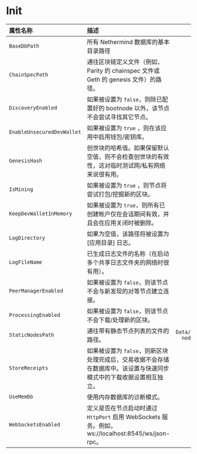 # Init

| 属性名称 | 描述 | 默认值 |
| :--- | :--- | ---: |
| `BaseDbPath` | 所有 Nethermind 数据库的基本目录路径 | `db` |
| `ChainSpecPath` | 通往区块链定义文件（例如，Parity 的 chainspec 文件或 Geth 的 genesis 文件）的路径。 | `null` |
| `DiscoveryEnabled` | 如果被设置为 `false`，则除已配置好的 bootnode 以外，该节点不会尝试寻找其它节点。 | `true` |
| `EnableUnsecuredDevWallet` | 如果被设置为 `true` ，则在该应用中启用钱包/密钥库。 | `false` |
| `GenesisHash` | 创世块的哈希值。如果保留默认空值，则不会检查创世块的有效性，这对临时测试网/私有网络来说很有用。 | `null` |
| `IsMining` | 如果被设置为 `true` ，则节点将尝试打包/挖掘新的区块。 | `false` |
| `KeepDevWalletInMemory` | 如果被设置为 `true`，则所有已创建帐户仅在会话期间有效，并且会在应用关闭时被删除。 | `false` |
| `LogDirectory` | 如果为空值，该路径将被设置为 \[应用目录\] 日志。 | `null` |
| `LogFileName` | 已生成日志文件的名称（在启动多个共享日志文件夹的网络时很有用）。 | `log.txt` |
| `PeerManagerEnabled` | 如果被设置为 `false`，则该节点不会与新发现的对等节点建立连接。 | `true` |
| `ProcessingEnabled` | 如果被设置为 `false`，则该节点不会下载/处理新的区块。 | `true` |
| `StaticNodesPath` | 通往带有静态节点列表的文件的路径。 | `Data/static-nodes.json` |
| `StoreReceipts` | 如果被设置为 `false`，则新区块处理完成后，交易收据不会存储在数据库中。该设置与快速同步模式中的下载收据设置相互独立。 | `true` |
| `UseMemDb` | 使用内存数据库的诊断模式。 | `false` |
| `WebSocketsEnabled` | 定义是否在节点启动时通过 `HttpPort` 启用 WebSockets 服务。例如，ws://localhost:8545/ws/json-rpc。 | `false` |



